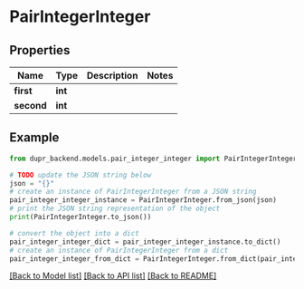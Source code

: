 # PairIntegerInteger


## Properties

Name | Type | Description | Notes
------------ | ------------- | ------------- | -------------
**first** | **int** |  | 
**second** | **int** |  | 

## Example

```python
from dupr_backend.models.pair_integer_integer import PairIntegerInteger

# TODO update the JSON string below
json = "{}"
# create an instance of PairIntegerInteger from a JSON string
pair_integer_integer_instance = PairIntegerInteger.from_json(json)
# print the JSON string representation of the object
print(PairIntegerInteger.to_json())

# convert the object into a dict
pair_integer_integer_dict = pair_integer_integer_instance.to_dict()
# create an instance of PairIntegerInteger from a dict
pair_integer_integer_from_dict = PairIntegerInteger.from_dict(pair_integer_integer_dict)
```
[[Back to Model list]](../README.md#documentation-for-models) [[Back to API list]](../README.md#documentation-for-api-endpoints) [[Back to README]](../README.md)


